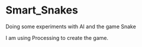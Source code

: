 # Smart_Snakes
Doing some experiments with AI and the game Snake

I am using Processing to create the game.
